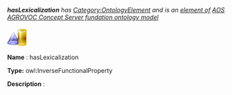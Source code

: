 ___hasLexicalization__ 
 has
 [Category:OntologyElement](../../Category/OntologyElement "Category:OntologyElement") 
 and is an
 [element of](../../Property/ElementOf "Property:ElementOf") 
[AOS AGROVOC Concept Server fundation ontology model](../../Submissions/AOS_AGROVOC_Concept_Server_fundation_ontology_model "Submissions:AOS AGROVOC Concept Server fundation ontology model")_




  





[![ObjectProperty](../images/thumb/c/c3/ObjectProperty.gif/45px-ObjectProperty.gif)](../../Image/ObjectProperty.gif "ObjectProperty")


__Name__ 
 : hasLexicalization
 



__Type:__ 
 owl:InverseFunctionalProperty
 



__Description__ 
 :